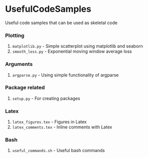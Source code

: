 # UsefulCodeSamples
Useful code samples that can be used as skeletal code


### Plotting
1. `matplotlib.py` - Simple scatterplot using matplotlib and seaborn
1. `smooth_loss.py` - Exponential moving window average loss

### Arguments
1. `argparse.py` - Using simple functionality of argparse

### Package related
1. `setup.py` - For creating packages

### Latex
1. `latex_figures.tex` - Figures in Latex
1. `latex_comments.tex` - Inline comments with Latex

### Bash
1. `useful_commands.sh` - Useful bash commands
